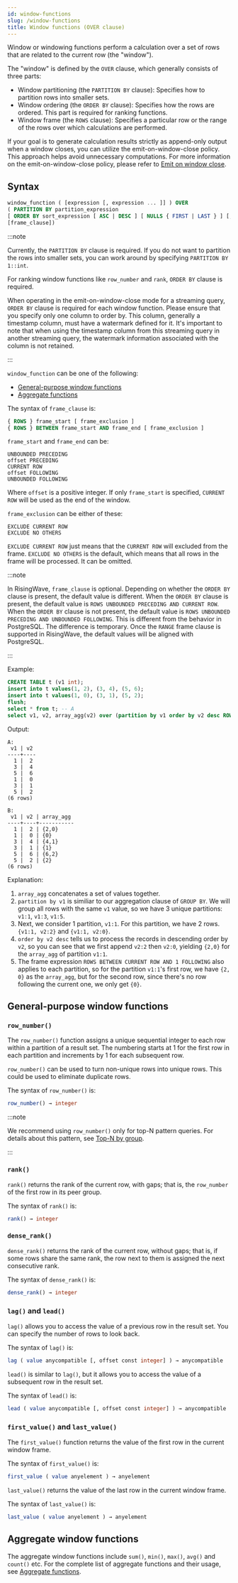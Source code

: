 ```yaml
---
id: window-functions
slug: /window-functions
title: Window functions (OVER clause)
---
```

<head>
  <link rel="canonical" href="https://docs.risingwave.com/docs/current/window-functions/" />
</head>

Window or windowing functions perform a calculation over a set of rows that are related to the current row (the "window").

The "window" is defined by the `OVER` clause, which generally consists of three parts:

- Window partitioning (the `PARTITION BY` clause): Specifies how to partition rows into smaller sets.
- Window ordering (the `ORDER BY` clause): Specifies how the rows are ordered. This part is required for ranking functions.
- Window frame (the `ROWS` clause): Specifies a particular row or the range of the rows over which calculations are performed.

If your goal is to generate calculation results strictly as append-only output when a window closes, you can utilize the emit-on-window-close policy. This approach helps avoid unnecessary computations. For more information on the emit-on-window-close policy, please refer to [Emit on window close](/transform/emit-on-window-close.md).

## Syntax

```sql
window_function ( [expression [, expression ... ]] ) OVER 
( PARTITION BY partition_expression 
[ ORDER BY sort_expression [ ASC | DESC ] [ NULLS { FIRST | LAST } ] [, ...] ]
[frame_clause])
```

:::note

Currently, the `PARTITION BY` clause is required. If you do not want to partition the rows into smaller sets, you can work around by specifying `PARTITION BY 1::int`.

For ranking window functions like `row_number` and `rank`, `ORDER BY` clause is required.

When operating in the emit-on-window-close mode for a streaming query, `ORDER BY` clause is required for each window function. Please ensure that you specify only one column to order by. This column, generally a timestamp column, must have a watermark defined for it. It's important to note that when using the timestamp column from this streaming query in another streaming query, the watermark information associated with the column is not retained.

:::

`window_function` can be one of the following:

- [General-purpose window functions](#general-purpose-window-functions)
- [Aggregate functions](#aggregate-window-functions)

The syntax of `frame_clause` is:

```sql
{ ROWS } frame_start [ frame_exclusion ]
{ ROWS } BETWEEN frame_start AND frame_end [ frame_exclusion ]
```

`frame_start` and `frame_end` can be:

```
UNBOUNDED PRECEDING
offset PRECEDING
CURRENT ROW
offset FOLLOWING
UNBOUNDED FOLLOWING
```

Where `offset` is a positive integer. If only `frame_start` is specified, `CURRENT ROW` will be used as the end of the window.

`frame_exclusion` can be either of these:

```
EXCLUDE CURRENT ROW
EXCLUDE NO OTHERS
```

`EXCLUDE CURRENT ROW` just means that the `CURRENT ROW` will excluded from the frame.
`EXCLUDE NO OTHERS` is the default, which means that all rows in the frame will be processed. It can be omitted.

:::note

In RisingWave, `frame_clause` is optional. Depending on whether the `ORDER BY` clause is present, the default value is different. When the `ORDER BY` clause is present, the default value is `ROWS UNBOUNDED PRECEDING AND CURRENT ROW`. When the `ORDER BY` clause is not present, the default value is `ROWS UNBOUNDED PRECEDING AND UNBOUNDED FOLLOWING`. This is different from the behavior in PostgreSQL. The difference is temporary. Once the `RANGE` frame clause is supported in RisingWave, the default values will be aligned with PostgreSQL.

:::

Example:
```sql
CREATE TABLE t (v1 int);
insert into t values(1, 2), (3, 4), (5, 6);
insert into t values(1, 0), (3, 1), (5, 2);
flush;
select * from t; -- A
select v1, v2, array_agg(v2) over (partition by v1 order by v2 desc ROWS BETWEEN CURRENT ROW AND 1 FOLLOWING ) FROM t; -- B
```

Output:
```
A:
 v1 | v2 
----+----
  1 |  2
  3 |  4
  5 |  6
  1 |  0
  3 |  1
  5 |  2
(6 rows)

B:
 v1 | v2 | array_agg 
----+----+-----------
  1 |  2 | {2,0}
  1 |  0 | {0}
  3 |  4 | {4,1}
  3 |  1 | {1}
  5 |  6 | {6,2}
  5 |  2 | {2}
(6 rows)
```

Explanation:
1. `array_agg` concatenates a set of values together.
2. `partition by v1` is similiar to our aggregation clause of `GROUP BY`. We will group all rows with the same `v1` value, so we have 3 unique partitions: `v1:1`, `v1:3`, `v1:5`.
3. Next, we consider 1 partition, `v1:1`. For this partition, we have 2 rows.
   `{v1:1, v2:2}` and `{v1:1, v2:0}`.
5. `order by v2 desc` tells us to process the records in descending order by `v2`, so you can see that we first append `v2:2` then `v2:0`, yielding `{2,0}` for the `array_agg` of partition `v1:1`.
6. The frame expression `ROWS BETWEEN CURRENT ROW AND 1 FOLLOWING` also applies to each partition, so for the partition `v1:1`'s first row, we have `{2, 0}` as the `array_agg`, but for the second row, since there's no row following the current one, we only get `{0}`.

## General-purpose window functions

### `row_number()`

The `row_number()` function assigns a unique sequential integer to each row within a partition of a result set. The numbering starts at 1 for the first row in each partition and increments by 1 for each subsequent row.

`row_number()` can be used to turn non-unique rows into unique rows. This could be used to eliminate duplicate rows.

The syntax of `row_number()` is:

```sql
row_number() → integer
```

:::note

We recommend using `row_number()` only for top-N pattern queries. For details about this pattern, see [Top-N by group](/sql/syntax/sql-pattern-topn.md).

:::

### `rank()`

`rank()` returns the rank of the current row, with gaps; that is, the `row_number` of the first row in its peer group.

The syntax of `rank()` is:

```sql
rank() → integer
```

### `dense_rank()`

`dense_rank()` returns the rank of the current row, without gaps; that is, if some rows share the same rank, the row next to them is assigned the next consecutive rank.

The syntax of `dense_rank()` is:

```sql
dense_rank() → integer
```

### `lag()` and `lead()`

`lag()` allows you to access the value of a previous row in the result set. You can specify the number of rows to look back.

The syntax of `lag()` is:

```sql
lag ( value anycompatible [, offset const integer] ) → anycompatible
```

`lead()` is similar to `lag()`, but it allows you to access the value of a subsequent row in the result set.

The syntax of `lead()` is:

```sql
lead ( value anycompatible [, offset const integer] ) → anycompatible
```

### `first_value()` and `last_value()`

The `first_value()` function returns the value of the first row in the current window frame.

The syntax of `first_value()` is:

```sql
first_value ( value anyelement ) → anyelement
```

`last_value()` returns the value of the last row in the current window frame.

The syntax of `last_value()` is:

```sql
last_value ( value anyelement ) → anyelement
```

## Aggregate window functions

The aggregate window functions include `sum()`, `min()`, `max()`, `avg()` and `count()` etc. For the complete list of aggregate functions and their usage, see [Aggregate functions](../sql/functions-operators/sql-function-aggregate.md).

